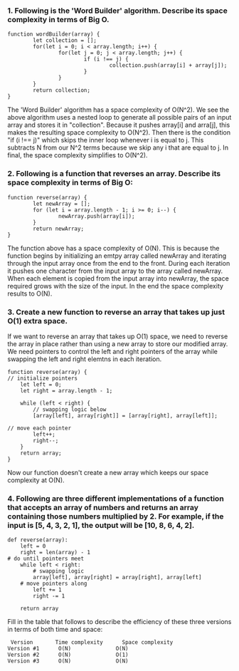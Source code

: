 ### 1. Following is the 'Word Builder' algorithm. Describe its space complexity in terms of Big O.
```
function wordBuilder(array) { 
		let collection = [];
		for(let i = 0; i < array.length; i++) { 
				for(let j = 0; j < array.length; j++) {
						if (i !== j) {
								collection.push(array[i] + array[j]);
						}
				}
		}
		return collection; 
}
```
The 'Word Builder' algorithm has a space complexity of O(N^2). We see the above algorithm uses a nested loop to generate all possible pairs of an input array and stores it in "collection". Because it pushes array[i] and arra[j], this makes the resulting space complexity to O(N^2). Then there is the condition "if (i !== j)" which skips the inner loop whenever i is equal to j. This subtracts N from our N^2 terms because we skip any i that are equal to j. In final, the space complexity simplifies to O(N^2).

### 2. Following is a function that reverses an array. Describe its space complexity in terms of Big O:
```
function reverse(array) { 
		let newArray = [];
		for (let i = array.length - 1; i >= 0; i--) { 
				newArray.push(array[i]);
		}
		return newArray;
}
```
The function above has a space complexity of O(N). This is because the function begins by initializing an emtpy array called newArray and iterating through the input array once from the end to the front. During each iteration it pushes one character from the input array to the array called newArray. When each element is copied from the input array into newArray, the space required grows with the size of the input. In the end the space complexity results to O(N).

### 3. Create a new function to reverse an array that takes up just O(1) extra space.
If we want to reverse an array that takes up O(1) space, we need to reverse the array in place rather than using a new array to store our modified array. We need pointers to control the left and right pointers of the array while swapping the left and right elemtns in each iteration.
```
function reverse(array) {
// initialize pointers
    let left = 0;
    let right = array.length - 1;

    while (left < right) {
        // swapping logic below
        [array[left], array[right]] = [array[right], array[left]];

// move each pointer 
        left++;
        right--;
    }
    return array;
}
```
Now our function doesn't create a new array which keeps our space complexity at O(N).

### 4. Following are three different implementations of a function that accepts an array of numbers and returns an array containing those numbers multiplied by 2. For example, if the input is [5, 4, 3, 2, 1], the output will be [10, 8, 6, 4, 2].
```
def reverse(array):
    left = 0
    right = len(array) - 1
# do until pointers meet
    while left < right:
        # swapping logic
        array[left], array[right] = array[right], array[left]
	# move pointers along
        left += 1
        right -= 1

    return array
```
Fill in the table that follows to describe the efficiency of these three versions in terms of both time and space:
```
 Version       Time complexity	    Space complexity
Version #1	    O(N)	          O(N)
Version #2	    O(N)	          O(1)
Version #3	    O(N)	          O(N)
```
